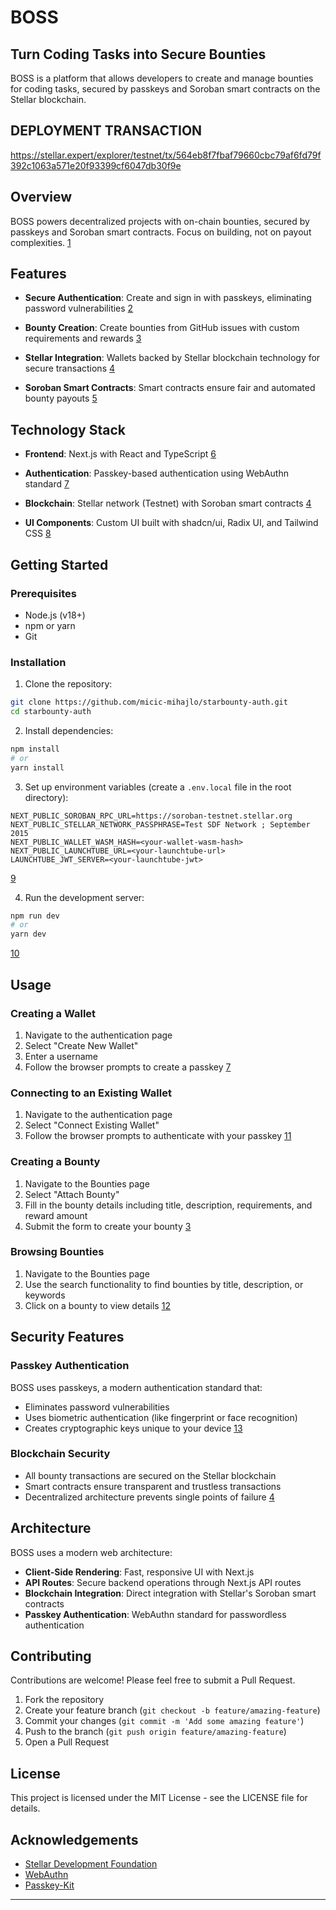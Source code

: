 
# BOSS  
  
## Turn Coding Tasks into Secure Bounties  
  
BOSS is a platform that allows developers to create and manage bounties for coding tasks, secured by passkeys and Soroban smart contracts on the Stellar blockchain.  
  
## DEPLOYMENT TRANSACTION
https://stellar.expert/explorer/testnet/tx/564eb8f7fbaf79660cbc79af6fd79f392c1063a571e20f93399cf6047db30f9e

## Overview  
  
BOSS powers decentralized projects with on-chain bounties, secured by passkeys and Soroban smart contracts. Focus on building, not on payout complexities. [1](#0-0)   
  
## Features  
  
- **Secure Authentication**: Create and sign in with passkeys, eliminating password vulnerabilities [2](#0-1)   
  
- **Bounty Creation**: Create bounties from GitHub issues with custom requirements and rewards [3](#0-2)   
  
- **Stellar Integration**: Wallets backed by Stellar blockchain technology for secure transactions [4](#0-3)   
  
- **Soroban Smart Contracts**: Smart contracts ensure fair and automated bounty payouts [5](#0-4)   
  
## Technology Stack  
  
- **Frontend**: Next.js with React and TypeScript [6](#0-5)   
  
- **Authentication**: Passkey-based authentication using WebAuthn standard [7](#0-6)   
  
- **Blockchain**: Stellar network (Testnet) with Soroban smart contracts [4](#0-3)   
  
- **UI Components**: Custom UI built with shadcn/ui, Radix UI, and Tailwind CSS [8](#0-7)   
  
## Getting Started  
  
### Prerequisites  
  
- Node.js (v18+)  
- npm or yarn  
- Git  
  
### Installation  
  
1. Clone the repository:  
```bash  
git clone https://github.com/micic-mihajlo/starbounty-auth.git  
cd starbounty-auth  
```  
  
2. Install dependencies:  
```bash  
npm install  
# or  
yarn install  
```  
  
3. Set up environment variables (create a `.env.local` file in the root directory):  
```  
NEXT_PUBLIC_SOROBAN_RPC_URL=https://soroban-testnet.stellar.org  
NEXT_PUBLIC_STELLAR_NETWORK_PASSPHRASE=Test SDF Network ; September 2015  
NEXT_PUBLIC_WALLET_WASM_HASH=<your-wallet-wasm-hash>  
NEXT_PUBLIC_LAUNCHTUBE_URL=<your-launchtube-url>  
LAUNCHTUBE_JWT_SERVER=<your-launchtube-jwt>  
```
[9](#0-8)   
  
4. Run the development server:  
```bash  
npm run dev  
# or  
yarn dev  
```
[10](#0-9)   
  
## Usage  
  
### Creating a Wallet  
  
1. Navigate to the authentication page  
2. Select "Create New Wallet"  
3. Enter a username  
4. Follow the browser prompts to create a passkey [7](#0-6)   
  
### Connecting to an Existing Wallet  
  
1. Navigate to the authentication page  
2. Select "Connect Existing Wallet"  
3. Follow the browser prompts to authenticate with your passkey [11](#0-10)   
  
### Creating a Bounty  
  
1. Navigate to the Bounties page  
2. Select "Attach Bounty"  
3. Fill in the bounty details including title, description, requirements, and reward amount  
4. Submit the form to create your bounty [3](#0-2)   
  
### Browsing Bounties  
  
1. Navigate to the Bounties page  
2. Use the search functionality to find bounties by title, description, or keywords  
3. Click on a bounty to view details [12](#0-11)   
  
## Security Features  
  
### Passkey Authentication  
  
BOSS uses passkeys, a modern authentication standard that:  
  
- Eliminates password vulnerabilities  
- Uses biometric authentication (like fingerprint or face recognition)  
- Creates cryptographic keys unique to your device [13](#0-12)   
  
### Blockchain Security  
  
- All bounty transactions are secured on the Stellar blockchain  
- Smart contracts ensure transparent and trustless transactions  
- Decentralized architecture prevents single points of failure [4](#0-3)   
  
## Architecture  
  
BOSS uses a modern web architecture:  
  
- **Client-Side Rendering**: Fast, responsive UI with Next.js  
- **API Routes**: Secure backend operations through Next.js API routes  
- **Blockchain Integration**: Direct integration with Stellar's Soroban smart contracts  
- **Passkey Authentication**: WebAuthn standard for passwordless authentication  
  
## Contributing  
  
Contributions are welcome! Please feel free to submit a Pull Request.  
  
1. Fork the repository  
2. Create your feature branch (`git checkout -b feature/amazing-feature`)  
3. Commit your changes (`git commit -m 'Add some amazing feature'`)  
4. Push to the branch (`git push origin feature/amazing-feature`)  
5. Open a Pull Request  
  
## License  
  
This project is licensed under the MIT License - see the LICENSE file for details.  
  
## Acknowledgements  
  
- [Stellar Development Foundation](https://stellar.org)  
- [WebAuthn](https://webauthn.guide/)  
- [Passkey-Kit](https://github.com/Passkey-Kit/passkey-kit)  
  
---  
  
   
